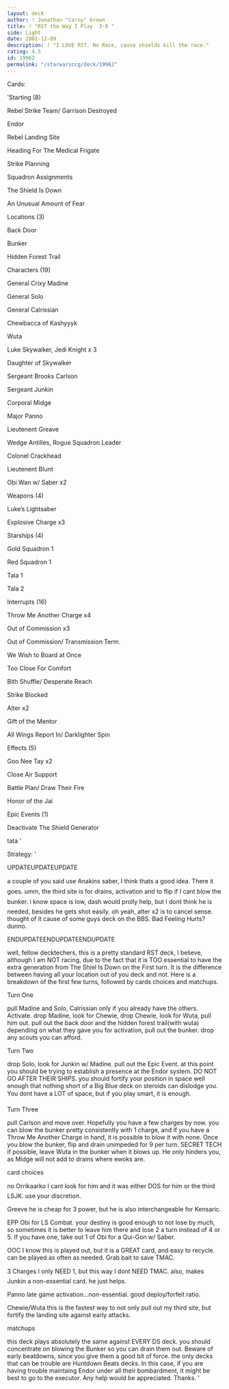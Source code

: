 ```yaml
---
layout: deck
author: ! Jonathan "Carny" brown
title: ! "RST the Way I Play  3-0 "
side: Light
date: 2001-12-09
description: ! "I LOVE RST. No Race, cause shields kill the race."
rating: 4.5
id: 19962
permalink: "/starwarsccg/deck/19962"
---
```

Cards: 

'Starting (8)


Rebel Strike Team/ Garrison Destroyed

Endor

Rebel Landing Site

Heading For The Medical Frigate

Strike Planning

Squadron Assignments

The Shield Is Down

An Unusual Amount of Fear


Locations (3)


Back Door

Bunker

Hidden Forest Trail


Characters (19)


General Crixy Madine

General Solo

General Calrissian

Chewbacca of Kashyyyk

Wuta

Luke Skywalker, Jedi Knight x 3

Daughter of Skywalker

Sergeant Brooks Carlson

Sergeant Junkin

Corporal Midge

Major Panno

Lieutenent Greave

Wedge Antilles, Rogue Squadron Leader

Colonel Crackhead

Lieutenent Blunt

Obi Wan w/ Saber x2


Weapons (4)


Luke’s Lightsaber

Explosive Charge x3


Starships (4)


Gold Squadron 1

Red Squadron 1

Tala 1

Tala 2


Interrupts (16)


Throw Me Another Charge x4

Out of Commission x3

Out of Commission/ Transmission Term.

We Wish to Board at Once 

Too Close For Comfort

Bith Shuffle/ Desperate Reach

Strike Blocked

Alter x2

Gift of the Mentor

All Wings Report In/ Darklighter Spin


Effects (5)


Goo Nee Tay x2

Close Air Support

Battle Plan/ Draw Their Fire

Honor of the Jai


Epic Events (1)


Deactivate The Shield Generator


tata '

Strategy: '

UPDATEUPDATEUPDATE


a couple of you said use Anakins saber, I think thats a good idea. There it goes. umm, the third site is for drains, activation and to flip if I cant blow the bunker. i know space is low, dash would prolly help, but I dont think he is needed, besides he gets shot easily. oh yeah, alter x2 is to cancel sense. thought of it cause of some guys deck on the BBS. Bad Feeling Hurts? dunno.


ENDUPDATEENDUPDATEENDUPDATE



well, fellow decktechers, this is a pretty standard RST deck, I believe, although I am NOT racing, due to the fact that it is TOO essential to have the extra generation from The Shiel Is Down on the First turn. It is the difference between having all your location out of you deck and not. Here is a breakdown of the first few turns, followed by cards choices and matchups.


Turn One


pull Madine and Solo, Calrissian only if you already have the others. Activate. drop Madine, look for Chewie, drop Chewie, look for Wuta, pull him out. pull out the back door and the hidden forest trail(with wuta) depending on what they gave you for activation, pull out the bunker. drop any scouts you can afford. 


Turn Two


drop Solo, look for Junkin w/ Madine. pull out the Epic Event. at this point you should be trying to establish a presence at the Endor system. DO NOT GO AFTER THEIR SHIPS. you should fortify your position in space well enough that nothing short of a Big Blue deck on steroids can dislodge you. You dont have a LOT of space, but if you play smart, it is enough.


Turn Three


pull Carlson and move over. Hopefully you have a few charges by now. you can blow the bunker pretty consistently with 1 charge, and if you have a Throw Me Another Charge in hand, it is possible to blow it with none. Once you blow the bunker, flip and drain unimpeded for 9 per turn. SECRET TECH if possible, leave Wuta in the bunker when it blows up. He only hinders you, as Midge will not add to drains where ewoks are. 


card choices


no Orrikaarko I cant look for him and it was either DOS for him or the third LSJK. use your discretion.


Greeve he is cheap for 3 power, but he is also interchangeable for Kensaric. 


EPP Obi for LS Combat. your destiny is good enough to not lose by much, so sometimes it is better to leave him there and lose 2 a turn instead of 4 or 5. If you have one, take out 1 of Obi for a Qui-Gon w/ Saber.


OOC I know this is played out, but it is a GREAT card, and easy to recycle. can be played as often as needed. Grab bait to save TMAC.


3 Charges I only NEED 1, but this way I dont NEED TMAC. also, makes Junkin a non-essential card. he just helps.


Panno late game activation...non-essential. good deploy/forfeit ratio.


Chewie/Wuta this is the fastest way to not only pull out my third site, but fortify the landing site against early attacks. 


matchups


this deck plays absolutely the same against EVERY DS deck. you should concentrate on blowing the Bunker so you can drain them out. Beware of early beatdowns, since you give them a good bit of force. the only decks that can be trouble are Huntdown Beats decks. In this case, if you are having trouble maintaing Endor under all their bombardment, it might be best to go to the executor. Any help would be appreciated. Thanks.   '
